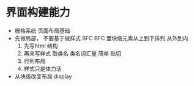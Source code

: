 # 界面构建能力
- 栅格系统
    页面布局基础
- 先做局部， 不要基于做样式   BFC
    BFC 里块级元素从上到下排列
    从外到内
    1. 先写html 结构
    2. 再来写样式
       取类名
       类名词汇量 简单 贴切
    3. 行列布局
    4. 样式只是体力活
- 从块级改变布局
    display